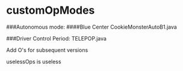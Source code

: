 # customOpModes

###Autonomous mode:
####Blue Center
CookieMonsterAutoB1.java

###Driver Control Period:
TELEPOP.java

Add O's for subsequent versions

uselessOps is useless
